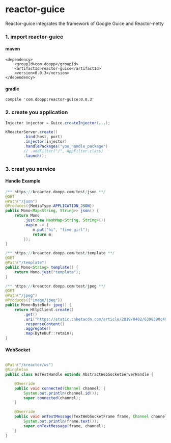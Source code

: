 # reactor-guice

Reactor-guice integrates the framework of Google Guice and Reactor-netty


### 1. import reactor-guice

#### maven
```
<dependency>
    <groupId>com.doopp</groupId>
    <artifactId>reactor-guice</artifactId>
    <version>0.0.3</version>
</dependency>
```

#### gradle
```
compile 'com.doopp:reactor-guice:0.0.3'
```

### 2. create you application

```java
Injector injector = Guice.createInjector(...);

KReactorServer.create()
        .bind(host, port)
        .injector(injector)
        .handlePackages("you_handle_package")
        // .addFilter("/", AppFilter.class)
        .launch();
```

### 3. creat you service

#### Handle Example

```java
/** https://kreactor.doopp.com/test/json **/
@GET
@Path("/json")
@Produces({MediaType.APPLICATION_JSON})
public Mono<Map<String, String>> json() {
    return Mono
        .just(new HashMap<String, String>())
        .map(m -> {
            m.put("hi", "five girl");
            return m;
        });
}

/** https://kreactor.doopp.com/test/template **/
@GET
@Path("/template")
public Mono<String> template() {
    return Mono.just("template");
}

/** https://kreactor.doopp.com/test/jpeg **/
@GET
@Path("/jpeg")
@Produces({"image/jpeg"})
public Mono<ByteBuf> jpeg() {
    return HttpClient.create()
        .get()
        .uri("https://static.cnbetacdn.com/article/2019/0402/6398390c491f650.jpg")
        .responseContent()
        .aggregate()
        .map(ByteBuf::retain);
}
```


#### WebSocket

```java

@Path("/kreactor/ws")
@Singleton
public class WsTestHandle extends AbstractWebSocketServerHandle {

    @Override
    public void connected(Channel channel) {
        System.out.println(channel.id());
        super.connected(channel);
    }

    @Override
    public void onTextMessage(TextWebSocketFrame frame, Channel channel) {
        System.out.println(frame.text());
        super.onTextMessage(frame, channel);
    }
}

```
